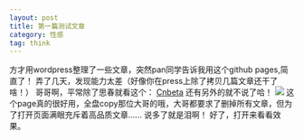 ```yaml
---
layout: post
title: 第一篇测试文章
category: 性感
tag: think
---
```

  方才用wordpress整理了一些文章，突然pan同学告诉我用这个github pages,简直了！
  弄了几天，发现能力太差（好像你在press上除了拷贝几篇文章还干了啥！）
  哥哥啊，平常除了思春就看这个：
[Cnbeta](https://www.cnbeta.com)
还有另外的就不说了哈！
![](https://img.alicdn.com/imgextra/i1/232721121/TB2jzRHjVXXXXXqXXXXXXXXXXXX_!!232721121.jpg)
  这个page真的很好用，全盘copy那位大哥的哦，大哥都要求了删掉所有文章，但为了打开页面满眼充斥着高品质文章......
  说多了就是泪啊！
  好了，打开来看看效果。
